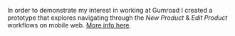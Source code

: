 In order to demonstrate my interest in working at Gumroad I created a prototype that explores navigating through the _New Product_ & _Edit Product_ workflows on mobile web. [More info here](https://southern-wool-b7a.notion.site/Gumroad-New-Product-workflow-on-mobile-web-800da0e133384452802a932c127e8cbc).
